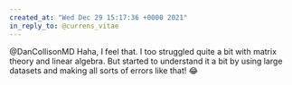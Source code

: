 ```yaml
---
created_at: "Wed Dec 29 15:17:36 +0000 2021"
in_reply_to: @currens_vitae
---
```


@DanCollisonMD Haha, I feel that. I too struggled quite a bit with matrix theory and linear algebra. But started to understand it a bit by using large datasets and making all sorts of errors like that! 😂